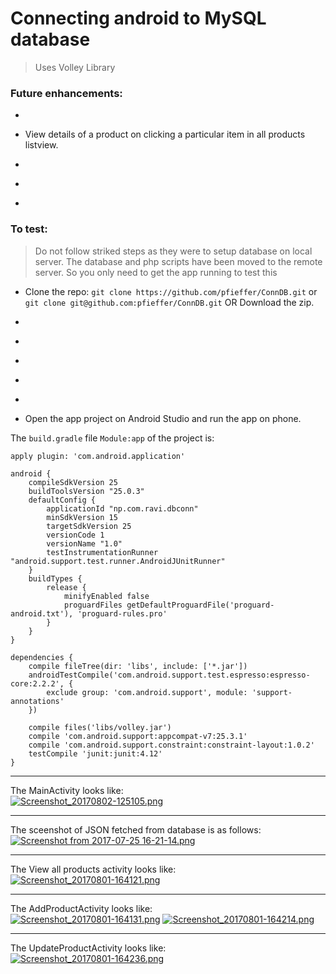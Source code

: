 # Connecting android to MySQL database

>Uses Volley Library

### Future enhancements:
* ~~~Create products from android phone.~~~
* View details of a product on clicking a particular item in all products listview.
* ~~~Update existing products.~~~
* ~~~Delete products.~~~
* ~~~Upload php scripts and database to remote server.~~~

### To test:
>Do not follow striked steps as they were to setup database on local server. The database and php scripts have been moved to the remote server. So you only need to get the app running to test this
* Clone the repo: `git clone https://github.com/pfieffer/ConnDB.git` or `git clone git@github.com:pfieffer/ConnDB.git` OR Download the zip.
* ~~~Move contents of `php_scripts` to your `htdocs/androidTest/` folder.~~~
* ~~~Create database using the query at `db/products.sql` or simply importing the same. I have set the name of the database as `phone_iinfo`~~~
* ~~~Change the ip addresses at `baseUrl` in `app/src/main/java/np/com/ravi/dbconn/app/Appcontroller.java` to your ipaddress. Use `ifconfig` on terminal `ipconfig` on cmd(windows) to view your ip address.~~~
* ~~~Start localhost using `sudo /opt/lampp/lampp start` on linux / using XAMPP on Windows.~~~
* ~~~Run the app on phone, connect the phone and PC to the same Wifi Network and the app should run seemlessly.~~~
* Open the app project on Android Studio and run the app on phone.

The `build.gradle` file `Module:app` of the project is:
```GRADLE
apply plugin: 'com.android.application'

android {
    compileSdkVersion 25
    buildToolsVersion "25.0.3"
    defaultConfig {
        applicationId "np.com.ravi.dbconn"
        minSdkVersion 15
        targetSdkVersion 25
        versionCode 1
        versionName "1.0"
        testInstrumentationRunner "android.support.test.runner.AndroidJUnitRunner"
    }
    buildTypes {
        release {
            minifyEnabled false
            proguardFiles getDefaultProguardFile('proguard-android.txt'), 'proguard-rules.pro'
        }
    }
}

dependencies {
    compile fileTree(dir: 'libs', include: ['*.jar'])
    androidTestCompile('com.android.support.test.espresso:espresso-core:2.2.2', {
        exclude group: 'com.android.support', module: 'support-annotations'
    })

    compile files('libs/volley.jar')
    compile 'com.android.support:appcompat-v7:25.3.1'
    compile 'com.android.support.constraint:constraint-layout:1.0.2'
    testCompile 'junit:junit:4.12'
}

```

---

The MainActivity looks like:<br>
[![Screenshot_20170802-125105.png](https://s1.postimg.org/cpxzyv8yn/Screenshot_20170802-125105.png)](https://postimg.org/image/vv198mnmj/)

---

The sceenshot of JSON fetched from database is as follows:<br>
 [![Screenshot from 2017-07-25 16-21-14.png](https://s21.postimg.org/eq4821bc7/Screenshot_from_2017-07-25_16-21-14.png)](https://postimg.org/image/l3tb5ag83/)

---

The View all products activity looks like:<br>
 [![Screenshot_20170801-164121.png](https://s3.postimg.org/9sianiadv/Screenshot_20170801-164121.png)](https://postimg.org/image/wh7hn2rrj/)

---

The AddProductActivity looks like:<br>
 [![Screenshot_20170801-164131.png](https://s3.postimg.org/sjk7xo4yb/Screenshot_20170801-164131.png)](https://postimg.org/image/hjz0m2ej3/)
[![Screenshot_20170801-164214.png](https://s3.postimg.org/pbfqkmioj/Screenshot_20170801-164214.png)](https://postimg.org/image/m4l70zy8f/)

---

The UpdateProductActivity looks like:<br>
 [![Screenshot_20170801-164236.png](https://s3.postimg.org/yaaebecyb/Screenshot_20170801-164236.png)](https://postimg.org/image/6mxoxarrj/)
